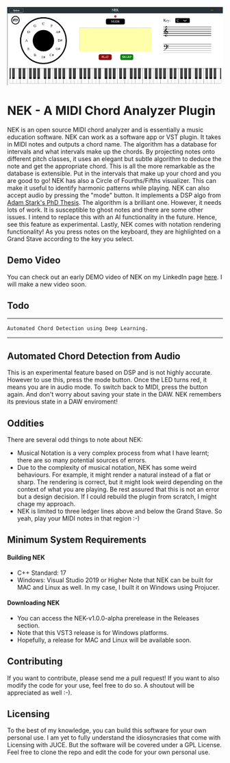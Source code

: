 <img src="./nek.png" width="800" />


# NEK - A MIDI Chord Analyzer Plugin
NEK is an open source MIDI chord analyzer and is essentially a music education software. NEK can work as a software app or VST plugin. It takes in MIDI notes and outputs a chord name. The algorithm has a database for intervals and what intervals make up the chords. By projecting notes onto different pitch classes, it uses an elegant but subtle algorithm to deduce the note and get the appropriate chord. This is all the more remarkable as the database is extensible. Put in the intervals that make up your chord and you are good to go! NEK has also a Circle of Fourths/Fifths visualizer. This can make it useful to identify harmonic patterns while playing. NEK can also accept audio by pressing the "mode" button. It implements a DSP algo from [Adam Stark's PhD Thesis](https://github.com/adamstark/Chord-Detector-and-Chromagram). The algorithm is a brilliant one. However, it needs lots of work. It is susceptible to ghost notes and there are some other issues. I intend to replace this with an AI functionality in the future. Hence, see this feature as experimental.  Lastly, NEK comes with notation rendering functionality! As you press notes on the keyboard, they are highlighted on a Grand Stave according to the key you select. 

## Demo Video
You can check out an early DEMO video of NEK on my LinkedIn page [here](https://www.linkedin.com/posts/chukwuemeka-nkama-0203611b2_recently-i-needed-a-chord-analyzer-plugin-activity-7230562767424917504-Ct0K). I will make a new video soon.

## Todo
---
```
Automated Chord Detection using Deep Learning.
```
---

## Automated Chord Detection from Audio
This is an experimental feature based on DSP and is not highly accurate. However to use this, press the mode button. Once the LED turns red, it means you are in audio mode. To switch back to MIDI, press the button again. And don't worry about saving your state in the DAW. NEK remembers its previous state in a DAW enviroment!

## Oddities
There are several odd things to note about NEK:
- Musical Notation is a very complex process from what I have learnt; there are so many potential sources of errors.
- Due to the complexity of musical notation, NEK has some weird behaviours. For example, it might render a natural instead of a flat or sharp. The rendering is correct, but it might look weird depending on the context of what you are playing. Be rest assured that this is not an error but a design decision. If I could rebuild the plugin from scratch, I might chage my approach.
- NEK is limited to three ledger lines above and below the Grand Stave. So yeah, play your MIDI notes in that region :-)

## Minimum System Requirements
#### Building NEK
- C++ Standard: 17
- Windows: Visual Studio 2019 or Higher
Note that NEK can be built for MAC and Linux as well. In my case, I built it on Windows using Projucer.  

#### Downloading NEK
- You can access the NEK-v1.0.0-alpha prerelease in the Releases section. 
- Note that this VST3 release is for Windows platforms. 
- Hopefully, a release for MAC and Linux will be available soon.

## Contributing
If you want to contribute, please send me a pull request! If you want to also modify the code for your use, feel free to do so. A shoutout will be appreciated as well :-).

## Licensing
To the best of my knowledge, you can build this software for your own personal use. I am yet to fully understand the idiosyncrasies that come with Licensing with JUCE. But the software will be covered under a GPL License. Feel free to clone the repo and edit the code for your own personal use.
